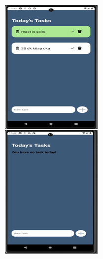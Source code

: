 
<img src="assets/images/todoApp1.png"  width="300" height="400"/>
<img src="assets/images/todoApp2.png"  width="300" height="400"/>


